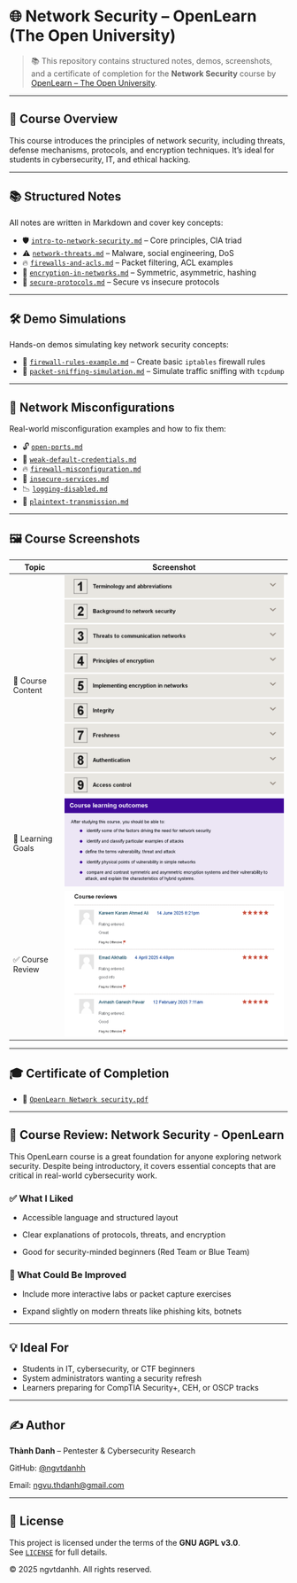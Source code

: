 # 🌐 Network Security – OpenLearn (The Open University)

> 📚 This repository contains structured notes, demos, screenshots, and a certificate of completion for the **Network Security** course by [OpenLearn – The Open University](https://www.open.edu/openlearn).

---

## 🧠 Course Overview

This course introduces the principles of network security, including threats, defense mechanisms, protocols, and encryption techniques. It’s ideal for students in cybersecurity, IT, and ethical hacking.

---

## 📚 Structured Notes

All notes are written in Markdown and cover key concepts:

- 🛡️ [`intro-to-network-security.md`](./notes/intro-to-network-security.md) – Core principles, CIA triad  
- ⚠️ [`network-threats.md`](./notes/network-threats.md) – Malware, social engineering, DoS  
- 🔥 [`firewalls-and-acls.md`](./notes/firewalls-and-acls.md) – Packet filtering, ACL examples  
- 🔐 [`encryption-in-networks.md`](./notes/encryption-in-networks.md) – Symmetric, asymmetric, hashing  
- 🔗 [`secure-protocols.md`](./notes/secure-protocols.md) – Secure vs insecure protocols

---

## 🛠️ Demo Simulations

Hands-on demos simulating key network security concepts:

- 🔧 [`firewall-rules-example.md`](./demo/firewall-rules-example.md) – Create basic `iptables` firewall rules  
- 📡 [`packet-sniffing-simulation.md`](./demo/packet-sniffing-simulation.md) – Simulate traffic sniffing with `tcpdump`

---

## 🚨 Network Misconfigurations

Real-world misconfiguration examples and how to fix them:

- 🔓 [`open-ports.md`](./network-misconfiguration/open-ports.md)  
- 🔑 [`weak-default-credentials.md`](./network-misconfiguration/weak-default-credentials.md)  
- 🔥 [`firewall-misconfiguration.md`](./network-misconfiguration/firewall-misconfiguration.md)  
- 🧪 [`insecure-services.md`](./network-misconfiguration/insecure-services.md)  
- 📉 [`logging-disabled.md`](./network-misconfiguration/logging-disabled.md)  
- 📡 [`plaintext-transmission.md`](./network-misconfiguration/plaintext-transmission.md)

---

## 🖼️ Course Screenshots

| Topic              | Screenshot |
|--------------------|------------|
| 🧩 Course Content   | ![](./screenshots/openlearn-content-learning.png) |
| 🎯 Learning Goals   | ![](./screenshots/openlearn-outcomes-learning.png) |
| ✅ Course Review    | ![](./screenshots/openlearn-review-learning.png)   |

---

## 🎓 Certificate of Completion

- 🧠 [`OpenLearn Network security.pdf`](./cert/OpenLearn%20Network%20security.pdf)

---

## 📝 Course Review: Network Security - OpenLearn

This OpenLearn course is a great foundation for anyone exploring network security. Despite being introductory, it covers essential concepts that are critical in real-world cybersecurity work.

### ✅ What I Liked

- Accessible language and structured layout  

- Clear explanations of protocols, threats, and encryption  

- Good for security-minded beginners (Red Team or Blue Team)

### 📌 What Could Be Improved

- Include more interactive labs or packet capture exercises  

- Expand slightly on modern threats like phishing kits, botnets

---

## 💡 Ideal For

- Students in IT, cybersecurity, or CTF beginners  
- System administrators wanting a security refresh  
- Learners preparing for CompTIA Security+, CEH, or OSCP tracks

---

## ✍️ Author

**Thành Danh** – Pentester & Cybersecurity Research  

GitHub: [@ngvtdanhh](https://github.com/ngvtdanhh)  

Email: ngvu.thdanh@gmail.com

---

## 📄 License

This project is licensed under the terms of the **GNU AGPL v3.0**.  
See [`LICENSE`](./LICENSE) for full details.

© 2025 ngvtdanhh. All rights reserved.
